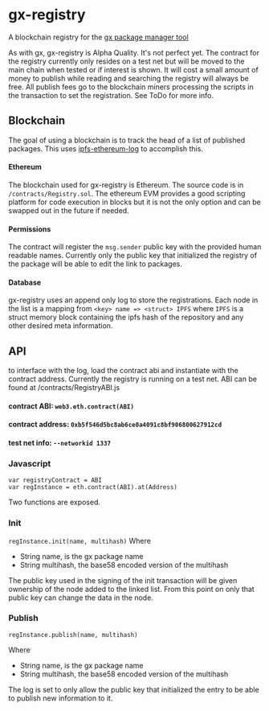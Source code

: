 # gx-registry

A blockchain registry for the [gx package manager tool](https://github.com/whyrusleeping/gx)

As with gx, gx-registry is Alpha Quality. It's not perfect yet. The contract for the registry currently only resides on a test net but will be moved to the main chain when tested or if interest is shown. It will cost a small amount of money to publish while reading and searching the registry will always be free. All publish fees go to the blockchain miners processing the scripts in the transaction to set the registration. See ToDo for more info.

## Blockchain

The goal of using a blockchain is to track the head of a list of published packages. This uses [ipfs-ethereum-log](https://github.com/nginnever/ipfs-ethereum-log) to accomplish this.

#### Ethereum

The blockchain used for gx-registry is Ethereum. The source code is in ```/contracts/Registry.sol```. The ethereum EVM provides a good scripting platform for code execution in blocks but it is not the only option and can be swapped out in the future if needed.

#### Permissions

The contract will register the ```msg.sender``` public key with the provided human readable names. Currently only the public key that initialized the registry of the package will be able to edit the link to packages.

#### Database

gx-registry uses an append only log to store the registrations. Each node in the list is a mapping from ```<key> name => <struct> IPFS``` where ```IPFS``` is a struct memory block containing the ipfs hash of the repository and any other desired meta information. 


## API

to interface with the log, load the contract abi and instantiate with the contract address. Currently the registry is running on a test net. ABI can be found at /contracts/RegistryABI.js

#### contract ABI: ```web3.eth.contract(ABI)```

#### contract address:  ```0xb5f546d5bc8ab6ce0a4091c8bf906800627912cd```

#### test net info: ```--networkid 1337```

### Javascript
```
var registryContract = ABI
var regInstance = eth.contract(ABI).at(Address)
```


Two functions are exposed.

### Init

```regInstance.init(name, multihash)```
Where
- String name, is the gx package name
- String multihash, the base58 encoded version of the multihash

The public key used in the signing of the init transaction will be given ownership of the node added to the linked list. From this point on only that public key can change the data in the node.

### Publish

```regInstance.publish(name, multihash)```

Where
- String name, is the gx package name
- String multihash, the base58 encoded version of the multihash

The log is set to only allow the public key that initialized the entry to be able to publish new information to it. 
